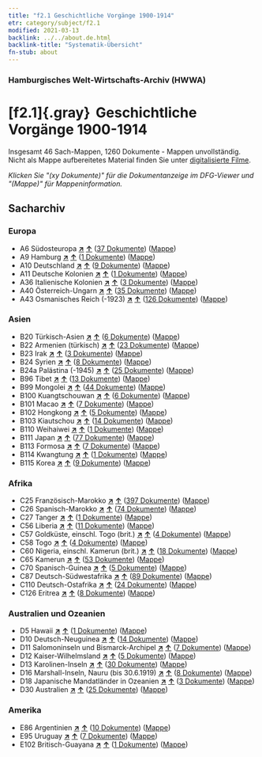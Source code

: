 ```yaml
---
title: "f2.1 Geschichtliche Vorgänge 1900-1914"
etr: category/subject/f2.1
modified: 2021-03-13
backlink: ../../about.de.html
backlink-title: "Systematik-Übersicht"
fn-stub: about
---
```


### Hamburgisches Welt-Wirtschafts-Archiv (HWWA)
# [f2.1]{.gray}&#8201; Geschichtliche Vorgänge 1900-1914&#160; 




Insgesamt 46 Sach-Mappen, 1260 Dokumente - Mappen unvollständig.
Nicht als Mappe aufbereitetes Material finden Sie unter [digitalisierte Filme](/film/h1_sh).

_Klicken Sie "(xy Dokumente)" für die Dokumentanzeige im DFG-Viewer und "(Mappe)" für Mappeninformation._

## Sacharchiv




### Europa

- A6 Südosteuropa [**&nearr;**](../../../geo/i/140900/about.de.html "Südosteuropa (alle Mappen)") [**&uarr;**](../../../geo/about.de.html#A6 "Ländersystematik") (<a href="https://pm20.zbw.eu/dfgview/sh/140900,181392" title="über: Südosteuropa : Geschichtliche Vorgänge 1900-1914" target="_blank">37 Dokumente</a>) ([Mappe](http://purl.org/pressemappe20/folder/sh/140900,181392))
- A9 Hamburg [**&nearr;**](../../../geo/i/140905/about.de.html "Hamburg (alle Mappen)") [**&uarr;**](../../../geo/about.de.html#A9 "Ländersystematik") (<a href="https://pm20.zbw.eu/dfgview/sh/140905,181392" title="über: Hamburg : Geschichtliche Vorgänge 1900-1914" target="_blank">1 Dokumente</a>) ([Mappe](http://purl.org/pressemappe20/folder/sh/140905,181392))
- A10 Deutschland [**&nearr;**](../../../geo/i/126128/about.de.html "Deutschland (alle Mappen)") [**&uarr;**](../../../geo/about.de.html#A10 "Ländersystematik") (<a href="https://pm20.zbw.eu/dfgview/sh/126128,181392" title="über: Deutschland : Geschichtliche Vorgänge 1900-1914" target="_blank">9 Dokumente</a>) ([Mappe](http://purl.org/pressemappe20/folder/sh/126128,181392))
- A11 Deutsche Kolonien [**&nearr;**](../../../geo/i/140960/about.de.html "Deutsche Kolonien (alle Mappen)") [**&uarr;**](../../../geo/about.de.html#A11 "Ländersystematik") (<a href="https://pm20.zbw.eu/dfgview/sh/140960,181392" title="über: Deutsche Kolonien : Geschichtliche Vorgänge 1900-1914" target="_blank">1 Dokumente</a>) ([Mappe](http://purl.org/pressemappe20/folder/sh/140960,181392))
- A36 Italienische Kolonien [**&nearr;**](../../../geo/i/141012/about.de.html "Italienische Kolonien (alle Mappen)") [**&uarr;**](../../../geo/about.de.html#A36 "Ländersystematik") (<a href="https://pm20.zbw.eu/dfgview/sh/141012,181392" title="über: Italienische Kolonien : Geschichtliche Vorgänge 1900-1914" target="_blank">3 Dokumente</a>) ([Mappe](http://purl.org/pressemappe20/folder/sh/141012,181392))
- A40 Österreich-Ungarn [**&nearr;**](../../../geo/i/126127/about.de.html "Österreich-Ungarn (alle Mappen)") [**&uarr;**](../../../geo/about.de.html#A40 "Ländersystematik") (<a href="https://pm20.zbw.eu/dfgview/sh/126127,181392" title="über: Österreich-Ungarn : Geschichtliche Vorgänge 1900-1914" target="_blank">35 Dokumente</a>) ([Mappe](http://purl.org/pressemappe20/folder/sh/126127,181392))
- A43 Osmanisches Reich (-1923) [**&nearr;**](../../../geo/i/141034/about.de.html "Osmanisches Reich (-1923) (alle Mappen)") [**&uarr;**](../../../geo/about.de.html#A43 "Ländersystematik") (<a href="https://pm20.zbw.eu/dfgview/sh/141034,181392" title="über: Osmanisches Reich (-1923) : Geschichtliche Vorgänge 1900-1914" target="_blank">126 Dokumente</a>) ([Mappe](http://purl.org/pressemappe20/folder/sh/141034,181392))

### Asien

- B20 Türkisch-Asien [**&nearr;**](../../../geo/i/141108/about.de.html "Türkisch-Asien (alle Mappen)") [**&uarr;**](../../../geo/about.de.html#B20 "Ländersystematik") (<a href="https://pm20.zbw.eu/dfgview/sh/141108,181392" title="über: Türkisch-Asien : Geschichtliche Vorgänge 1900-1914" target="_blank">6 Dokumente</a>) ([Mappe](http://purl.org/pressemappe20/folder/sh/141108,181392))
- B22 Armenien (türkisch) [**&nearr;**](../../../geo/i/141112/about.de.html "Armenien (türkisch) (alle Mappen)") [**&uarr;**](../../../geo/about.de.html#B22 "Ländersystematik") (<a href="https://pm20.zbw.eu/dfgview/sh/141112,181392" title="über: Armenien (türkisch) : Geschichtliche Vorgänge 1900-1914" target="_blank">23 Dokumente</a>) ([Mappe](http://purl.org/pressemappe20/folder/sh/141112,181392))
- B23 Irak [**&nearr;**](../../../geo/i/141113/about.de.html "Irak (alle Mappen)") [**&uarr;**](../../../geo/about.de.html#B23 "Ländersystematik") (<a href="https://pm20.zbw.eu/dfgview/sh/141113,181392" title="über: Irak : Geschichtliche Vorgänge 1900-1914" target="_blank">3 Dokumente</a>) ([Mappe](http://purl.org/pressemappe20/folder/sh/141113,181392))
- B24 Syrien [**&nearr;**](../../../geo/i/141114/about.de.html "Syrien (alle Mappen)") [**&uarr;**](../../../geo/about.de.html#B24 "Ländersystematik") (<a href="https://pm20.zbw.eu/dfgview/sh/141114,181392" title="über: Syrien : Geschichtliche Vorgänge 1900-1914" target="_blank">8 Dokumente</a>) ([Mappe](http://purl.org/pressemappe20/folder/sh/141114,181392))
- B24a Palästina (-1945) [**&nearr;**](../../../geo/i/141115/about.de.html "Palästina (-1945) (alle Mappen)") [**&uarr;**](../../../geo/about.de.html#B24a "Ländersystematik") (<a href="https://pm20.zbw.eu/dfgview/sh/141115,181392" title="über: Palästina (-1945) : Geschichtliche Vorgänge 1900-1914" target="_blank">25 Dokumente</a>) ([Mappe](http://purl.org/pressemappe20/folder/sh/141115,181392))
- B96 Tibet [**&nearr;**](../../../geo/i/141259/about.de.html "Tibet (alle Mappen)") [**&uarr;**](../../../geo/about.de.html#B96 "Ländersystematik") (<a href="https://pm20.zbw.eu/dfgview/sh/141259,181392" title="über: Tibet : Geschichtliche Vorgänge 1900-1914" target="_blank">13 Dokumente</a>) ([Mappe](http://purl.org/pressemappe20/folder/sh/141259,181392))
- B99 Mongolei [**&nearr;**](../../../geo/i/141261/about.de.html "Mongolei (alle Mappen)") [**&uarr;**](../../../geo/about.de.html#B99 "Ländersystematik") (<a href="https://pm20.zbw.eu/dfgview/sh/141261,181392" title="über: Mongolei : Geschichtliche Vorgänge 1900-1914" target="_blank">44 Dokumente</a>) ([Mappe](http://purl.org/pressemappe20/folder/sh/141261,181392))
- B100 Kuangtschouwan [**&nearr;**](../../../geo/i/141266/about.de.html "Kuangtschouwan (alle Mappen)") [**&uarr;**](../../../geo/about.de.html#B100 "Ländersystematik") (<a href="https://pm20.zbw.eu/dfgview/sh/141266,181392" title="über: Kuangtschouwan : Geschichtliche Vorgänge 1900-1914" target="_blank">6 Dokumente</a>) ([Mappe](http://purl.org/pressemappe20/folder/sh/141266,181392))
- B101 Macao [**&nearr;**](../../../geo/i/141267/about.de.html "Macao (alle Mappen)") [**&uarr;**](../../../geo/about.de.html#B101 "Ländersystematik") (<a href="https://pm20.zbw.eu/dfgview/sh/141267,181392" title="über: Macao : Geschichtliche Vorgänge 1900-1914" target="_blank">7 Dokumente</a>) ([Mappe](http://purl.org/pressemappe20/folder/sh/141267,181392))
- B102 Hongkong [**&nearr;**](../../../geo/i/141268/about.de.html "Hongkong (alle Mappen)") [**&uarr;**](../../../geo/about.de.html#B102 "Ländersystematik") (<a href="https://pm20.zbw.eu/dfgview/sh/141268,181392" title="über: Hongkong : Geschichtliche Vorgänge 1900-1914" target="_blank">5 Dokumente</a>) ([Mappe](http://purl.org/pressemappe20/folder/sh/141268,181392))
- B103 Kiautschou [**&nearr;**](../../../geo/i/126163/about.de.html "Kiautschou (alle Mappen)") [**&uarr;**](../../../geo/about.de.html#B103 "Ländersystematik") (<a href="https://pm20.zbw.eu/dfgview/sh/126163,181392" title="über: Kiautschou : Geschichtliche Vorgänge 1900-1914" target="_blank">14 Dokumente</a>) ([Mappe](http://purl.org/pressemappe20/folder/sh/126163,181392))
- B110 Weihaiwei [**&nearr;**](../../../geo/i/141271/about.de.html "Weihaiwei (alle Mappen)") [**&uarr;**](../../../geo/about.de.html#B110 "Ländersystematik") (<a href="https://pm20.zbw.eu/dfgview/sh/141271,181392" title="über: Weihaiwei : Geschichtliche Vorgänge 1900-1914" target="_blank">1 Dokumente</a>) ([Mappe](http://purl.org/pressemappe20/folder/sh/141271,181392))
- B111 Japan [**&nearr;**](../../../geo/i/141272/about.de.html "Japan (alle Mappen)") [**&uarr;**](../../../geo/about.de.html#B111 "Ländersystematik") (<a href="https://pm20.zbw.eu/dfgview/sh/141272,181392" title="über: Japan : Geschichtliche Vorgänge 1900-1914" target="_blank">77 Dokumente</a>) ([Mappe](http://purl.org/pressemappe20/folder/sh/141272,181392))
- B113 Formosa [**&nearr;**](../../../geo/i/141274/about.de.html "Formosa (alle Mappen)") [**&uarr;**](../../../geo/about.de.html#B113 "Ländersystematik") (<a href="https://pm20.zbw.eu/dfgview/sh/141274,181392" title="über: Formosa : Geschichtliche Vorgänge 1900-1914" target="_blank">7 Dokumente</a>) ([Mappe](http://purl.org/pressemappe20/folder/sh/141274,181392))
- B114 Kwangtung [**&nearr;**](../../../geo/i/141275/about.de.html "Kwangtung (alle Mappen)") [**&uarr;**](../../../geo/about.de.html#B114 "Ländersystematik") (<a href="https://pm20.zbw.eu/dfgview/sh/141275,181392" title="über: Kwangtung : Geschichtliche Vorgänge 1900-1914" target="_blank">1 Dokumente</a>) ([Mappe](http://purl.org/pressemappe20/folder/sh/141275,181392))
- B115 Korea [**&nearr;**](../../../geo/i/141276/about.de.html "Korea (alle Mappen)") [**&uarr;**](../../../geo/about.de.html#B115 "Ländersystematik") (<a href="https://pm20.zbw.eu/dfgview/sh/141276,181392" title="über: Korea : Geschichtliche Vorgänge 1900-1914" target="_blank">9 Dokumente</a>) ([Mappe](http://purl.org/pressemappe20/folder/sh/141276,181392))

### Afrika

- C25 Französisch-Marokko [**&nearr;**](../../../geo/i/141358/about.de.html "Französisch-Marokko (alle Mappen)") [**&uarr;**](../../../geo/about.de.html#C25 "Ländersystematik") (<a href="https://pm20.zbw.eu/dfgview/sh/141358,181392" title="über: Französisch-Marokko : Geschichtliche Vorgänge 1900-1914" target="_blank">397 Dokumente</a>) ([Mappe](http://purl.org/pressemappe20/folder/sh/141358,181392))
- C26 Spanisch-Marokko [**&nearr;**](../../../geo/i/141359/about.de.html "Spanisch-Marokko (alle Mappen)") [**&uarr;**](../../../geo/about.de.html#C26 "Ländersystematik") (<a href="https://pm20.zbw.eu/dfgview/sh/141359,181392" title="über: Spanisch-Marokko : Geschichtliche Vorgänge 1900-1914" target="_blank">74 Dokumente</a>) ([Mappe](http://purl.org/pressemappe20/folder/sh/141359,181392))
- C27 Tanger [**&nearr;**](../../../geo/i/141360/about.de.html "Tanger (alle Mappen)") [**&uarr;**](../../../geo/about.de.html#C27 "Ländersystematik") (<a href="https://pm20.zbw.eu/dfgview/sh/141360,181392" title="über: Tanger : Geschichtliche Vorgänge 1900-1914" target="_blank">1 Dokumente</a>) ([Mappe](http://purl.org/pressemappe20/folder/sh/141360,181392))
- C56 Liberia [**&nearr;**](../../../geo/i/141405/about.de.html "Liberia (alle Mappen)") [**&uarr;**](../../../geo/about.de.html#C56 "Ländersystematik") (<a href="https://pm20.zbw.eu/dfgview/sh/141405,181392" title="über: Liberia : Geschichtliche Vorgänge 1900-1914" target="_blank">11 Dokumente</a>) ([Mappe](http://purl.org/pressemappe20/folder/sh/141405,181392))
- C57 Goldküste, einschl. Togo (brit.) [**&nearr;**](../../../geo/i/141406/about.de.html "Goldküste, einschl. Togo (brit.) (alle Mappen)") [**&uarr;**](../../../geo/about.de.html#C57 "Ländersystematik") (<a href="https://pm20.zbw.eu/dfgview/sh/141406,181392" title="über: Goldküste, einschl. Togo (brit.) : Geschichtliche Vorgänge 1900-1914" target="_blank">4 Dokumente</a>) ([Mappe](http://purl.org/pressemappe20/folder/sh/141406,181392))
- C58 Togo [**&nearr;**](../../../geo/i/141408/about.de.html "Togo (alle Mappen)") [**&uarr;**](../../../geo/about.de.html#C58 "Ländersystematik") (<a href="https://pm20.zbw.eu/dfgview/sh/141408,181392" title="über: Togo : Geschichtliche Vorgänge 1900-1914" target="_blank">4 Dokumente</a>) ([Mappe](http://purl.org/pressemappe20/folder/sh/141408,181392))
- C60 Nigeria, einschl. Kamerun (brit.) [**&nearr;**](../../../geo/i/141409/about.de.html "Nigeria, einschl. Kamerun (brit.) (alle Mappen)") [**&uarr;**](../../../geo/about.de.html#C60 "Ländersystematik") (<a href="https://pm20.zbw.eu/dfgview/sh/141409,181392" title="über: Nigeria, einschl. Kamerun (brit.) : Geschichtliche Vorgänge 1900-1914" target="_blank">18 Dokumente</a>) ([Mappe](http://purl.org/pressemappe20/folder/sh/141409,181392))
- C65 Kamerun [**&nearr;**](../../../geo/i/141410/about.de.html "Kamerun (alle Mappen)") [**&uarr;**](../../../geo/about.de.html#C65 "Ländersystematik") (<a href="https://pm20.zbw.eu/dfgview/sh/141410,181392" title="über: Kamerun : Geschichtliche Vorgänge 1900-1914" target="_blank">53 Dokumente</a>) ([Mappe](http://purl.org/pressemappe20/folder/sh/141410,181392))
- C70 Spanisch-Guinea [**&nearr;**](../../../geo/i/141412/about.de.html "Spanisch-Guinea (alle Mappen)") [**&uarr;**](../../../geo/about.de.html#C70 "Ländersystematik") (<a href="https://pm20.zbw.eu/dfgview/sh/141412,181392" title="über: Spanisch-Guinea : Geschichtliche Vorgänge 1900-1914" target="_blank">5 Dokumente</a>) ([Mappe](http://purl.org/pressemappe20/folder/sh/141412,181392))
- C87 Deutsch-Südwestafrika [**&nearr;**](../../../geo/i/141450/about.de.html "Deutsch-Südwestafrika (alle Mappen)") [**&uarr;**](../../../geo/about.de.html#C87 "Ländersystematik") (<a href="https://pm20.zbw.eu/dfgview/sh/141450,181392" title="über: Deutsch-Südwestafrika : Geschichtliche Vorgänge 1900-1914" target="_blank">89 Dokumente</a>) ([Mappe](http://purl.org/pressemappe20/folder/sh/141450,181392))
- C110 Deutsch-Ostafrika [**&nearr;**](../../../geo/i/141471/about.de.html "Deutsch-Ostafrika (alle Mappen)") [**&uarr;**](../../../geo/about.de.html#C110 "Ländersystematik") (<a href="https://pm20.zbw.eu/dfgview/sh/141471,181392" title="über: Deutsch-Ostafrika : Geschichtliche Vorgänge 1900-1914" target="_blank">24 Dokumente</a>) ([Mappe](http://purl.org/pressemappe20/folder/sh/141471,181392))
- C126 Eritrea [**&nearr;**](../../../geo/i/141483/about.de.html "Eritrea (alle Mappen)") [**&uarr;**](../../../geo/about.de.html#C126 "Ländersystematik") (<a href="https://pm20.zbw.eu/dfgview/sh/141483,181392" title="über: Eritrea : Geschichtliche Vorgänge 1900-1914" target="_blank">8 Dokumente</a>) ([Mappe](http://purl.org/pressemappe20/folder/sh/141483,181392))

### Australien und Ozeanien

- D5 Hawaii [**&nearr;**](../../../geo/i/141595/about.de.html "Hawaii (alle Mappen)") [**&uarr;**](../../../geo/about.de.html#D5 "Ländersystematik") (<a href="https://pm20.zbw.eu/dfgview/sh/141595,181392" title="über: Hawaii : Geschichtliche Vorgänge 1900-1914" target="_blank">1 Dokumente</a>) ([Mappe](http://purl.org/pressemappe20/folder/sh/141595,181392))
- D10 Deutsch-Neuguinea [**&nearr;**](../../../geo/i/141601/about.de.html "Deutsch-Neuguinea (alle Mappen)") [**&uarr;**](../../../geo/about.de.html#D10 "Ländersystematik") (<a href="https://pm20.zbw.eu/dfgview/sh/141601,181392" title="über: Deutsch-Neuguinea : Geschichtliche Vorgänge 1900-1914" target="_blank">14 Dokumente</a>) ([Mappe](http://purl.org/pressemappe20/folder/sh/141601,181392))
- D11 Salomoninseln und Bismarck-Archipel [**&nearr;**](../../../geo/i/141610/about.de.html "Salomoninseln und Bismarck-Archipel (alle Mappen)") [**&uarr;**](../../../geo/about.de.html#D11 "Ländersystematik") (<a href="https://pm20.zbw.eu/dfgview/sh/141610,181392" title="über: Salomoninseln und Bismarck-Archipel : Geschichtliche Vorgänge 1900-1914" target="_blank">7 Dokumente</a>) ([Mappe](http://purl.org/pressemappe20/folder/sh/141610,181392))
- D12 Kaiser-Wilhelmsland [**&nearr;**](../../../geo/i/141612/about.de.html "Kaiser-Wilhelmsland (alle Mappen)") [**&uarr;**](../../../geo/about.de.html#D12 "Ländersystematik") (<a href="https://pm20.zbw.eu/dfgview/sh/141612,181392" title="über: Kaiser-Wilhelmsland : Geschichtliche Vorgänge 1900-1914" target="_blank">5 Dokumente</a>) ([Mappe](http://purl.org/pressemappe20/folder/sh/141612,181392))
- D13 Karolinen-Inseln [**&nearr;**](../../../geo/i/141613/about.de.html "Karolinen-Inseln (alle Mappen)") [**&uarr;**](../../../geo/about.de.html#D13 "Ländersystematik") (<a href="https://pm20.zbw.eu/dfgview/sh/141613,181392" title="über: Karolinen-Inseln : Geschichtliche Vorgänge 1900-1914" target="_blank">30 Dokumente</a>) ([Mappe](http://purl.org/pressemappe20/folder/sh/141613,181392))
- D16 Marshall-Inseln, Nauru (bis 30.6.1919) [**&nearr;**](../../../geo/i/141616/about.de.html "Marshall-Inseln, Nauru (bis 30.6.1919) (alle Mappen)") [**&uarr;**](../../../geo/about.de.html#D16 "Ländersystematik") (<a href="https://pm20.zbw.eu/dfgview/sh/141616,181392" title="über: Marshall-Inseln, Nauru (bis 30.6.1919) : Geschichtliche Vorgänge 1900-1914" target="_blank">8 Dokumente</a>) ([Mappe](http://purl.org/pressemappe20/folder/sh/141616,181392))
- D18 Japanische Mandatländer in Ozeanien [**&nearr;**](../../../geo/i/141618/about.de.html "Japanische Mandatländer in Ozeanien (alle Mappen)") [**&uarr;**](../../../geo/about.de.html#D18 "Ländersystematik") (<a href="https://pm20.zbw.eu/dfgview/sh/141618,181392" title="über: Japanische Mandatländer in Ozeanien : Geschichtliche Vorgänge 1900-1914" target="_blank">3 Dokumente</a>) ([Mappe](http://purl.org/pressemappe20/folder/sh/141618,181392))
- D30 Australien [**&nearr;**](../../../geo/i/141621/about.de.html "Australien (alle Mappen)") [**&uarr;**](../../../geo/about.de.html#D30 "Ländersystematik") (<a href="https://pm20.zbw.eu/dfgview/sh/141621,181392" title="über: Australien : Geschichtliche Vorgänge 1900-1914" target="_blank">25 Dokumente</a>) ([Mappe](http://purl.org/pressemappe20/folder/sh/141621,181392))

### Amerika

- E86 Argentinien [**&nearr;**](../../../geo/i/141692/about.de.html "Argentinien (alle Mappen)") [**&uarr;**](../../../geo/about.de.html#E86 "Ländersystematik") (<a href="https://pm20.zbw.eu/dfgview/sh/141692,181392" title="über: Argentinien : Geschichtliche Vorgänge 1900-1914" target="_blank">10 Dokumente</a>) ([Mappe](http://purl.org/pressemappe20/folder/sh/141692,181392))
- E95 Uruguay [**&nearr;**](../../../geo/i/141695/about.de.html "Uruguay (alle Mappen)") [**&uarr;**](../../../geo/about.de.html#E95 "Ländersystematik") (<a href="https://pm20.zbw.eu/dfgview/sh/141695,181392" title="über: Uruguay : Geschichtliche Vorgänge 1900-1914" target="_blank">7 Dokumente</a>) ([Mappe](http://purl.org/pressemappe20/folder/sh/141695,181392))
- E102 Britisch-Guayana [**&nearr;**](../../../geo/i/141700/about.de.html "Britisch-Guayana (alle Mappen)") [**&uarr;**](../../../geo/about.de.html#E102 "Ländersystematik") (<a href="https://pm20.zbw.eu/dfgview/sh/141700,181392" title="über: Britisch-Guayana : Geschichtliche Vorgänge 1900-1914" target="_blank">1 Dokumente</a>) ([Mappe](http://purl.org/pressemappe20/folder/sh/141700,181392))


